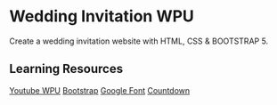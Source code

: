 # Wedding Invitation WPU

Create a wedding invitation website with HTML, CSS & BOOTSTRAP 5.

## Learning Resources

[Youtube WPU](https://www.youtube.com/@sandhikagalihWPU/featured)
[Bootstrap](https://getbootstrap.com)
[Google Font](https://fonts.google.com)
[Countdown](https://vincentloy.github.io/simplyCountdown.js/)
